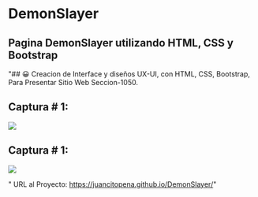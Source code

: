 # DemonSlayer
## Pagina DemonSlayer utilizando HTML, CSS y Bootstrap

"## 😀 Creacion de Interface y diseños UX-UI, con HTML, CSS, Bootstrap, Para Presentar Sitio Web Seccion-1050.

## Captura # 1:

![](imagenes/PORTAFOLIODEPOWERBI.png)

## Captura # 1:

![](imagenes/PORTAFOLIODEPOWERBI.png)

" URL al Proyecto: https://juancitopena.github.io/DemonSlayer/"
